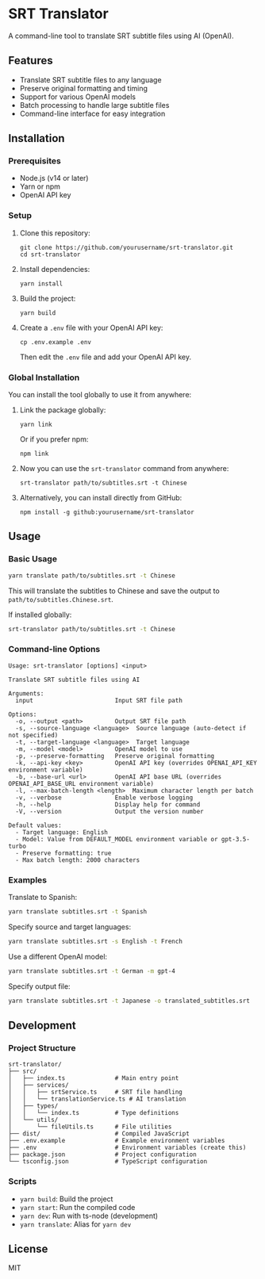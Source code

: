 # SRT Translator

A command-line tool to translate SRT subtitle files using AI (OpenAI).

## Features

- Translate SRT subtitle files to any language
- Preserve original formatting and timing
- Support for various OpenAI models
- Batch processing to handle large subtitle files
- Command-line interface for easy integration

## Installation

### Prerequisites

- Node.js (v14 or later)
- Yarn or npm
- OpenAI API key

### Setup

1. Clone this repository:

   ```
   git clone https://github.com/yourusername/srt-translator.git
   cd srt-translator
   ```

2. Install dependencies:

   ```
   yarn install
   ```

3. Build the project:

   ```
   yarn build
   ```

4. Create a `.env` file with your OpenAI API key:
   ```
   cp .env.example .env
   ```
   Then edit the `.env` file and add your OpenAI API key.

### Global Installation

You can install the tool globally to use it from anywhere:

1. Link the package globally:

   ```
   yarn link
   ```

   Or if you prefer npm:

   ```
   npm link
   ```

2. Now you can use the `srt-translator` command from anywhere:

   ```
   srt-translator path/to/subtitles.srt -t Chinese
   ```

3. Alternatively, you can install directly from GitHub:
   ```
   npm install -g github:yourusername/srt-translator
   ```

## Usage

### Basic Usage

```bash
yarn translate path/to/subtitles.srt -t Chinese
```

This will translate the subtitles to Chinese and save the output to `path/to/subtitles.Chinese.srt`.

If installed globally:

```bash
srt-translator path/to/subtitles.srt -t Chinese
```

### Command-line Options

```
Usage: srt-translator [options] <input>

Translate SRT subtitle files using AI

Arguments:
  input                       Input SRT file path

Options:
  -o, --output <path>         Output SRT file path
  -s, --source-language <language>  Source language (auto-detect if not specified)
  -t, --target-language <language>  Target language
  -m, --model <model>         OpenAI model to use
  -p, --preserve-formatting   Preserve original formatting
  -k, --api-key <key>         OpenAI API key (overrides OPENAI_API_KEY environment variable)
  -b, --base-url <url>        OpenAI API base URL (overrides OPENAI_API_BASE_URL environment variable)
  -l, --max-batch-length <length>  Maximum character length per batch
  -v, --verbose               Enable verbose logging
  -h, --help                  Display help for command
  -V, --version               Output the version number

Default values:
  - Target language: English
  - Model: Value from DEFAULT_MODEL environment variable or gpt-3.5-turbo
  - Preserve formatting: true
  - Max batch length: 2000 characters
```

### Examples

Translate to Spanish:

```bash
yarn translate subtitles.srt -t Spanish
```

Specify source and target languages:

```bash
yarn translate subtitles.srt -s English -t French
```

Use a different OpenAI model:

```bash
yarn translate subtitles.srt -t German -m gpt-4
```

Specify output file:

```bash
yarn translate subtitles.srt -t Japanese -o translated_subtitles.srt
```

## Development

### Project Structure

```
srt-translator/
├── src/
│   ├── index.ts              # Main entry point
│   ├── services/
│   │   ├── srtService.ts     # SRT file handling
│   │   └── translationService.ts # AI translation
│   ├── types/
│   │   └── index.ts          # Type definitions
│   └── utils/
│       └── fileUtils.ts      # File utilities
├── dist/                     # Compiled JavaScript
├── .env.example              # Example environment variables
├── .env                      # Environment variables (create this)
├── package.json              # Project configuration
└── tsconfig.json             # TypeScript configuration
```

### Scripts

- `yarn build`: Build the project
- `yarn start`: Run the compiled code
- `yarn dev`: Run with ts-node (development)
- `yarn translate`: Alias for `yarn dev`

## License

MIT
